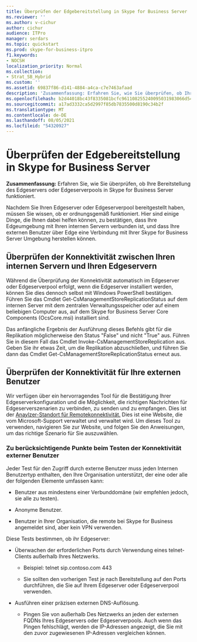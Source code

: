 ```yaml
---
title: Überprüfen der Edgebereitstellung in Skype for Business Server
ms.reviewer: ''
ms.author: v-cichur
author: cichur
audience: ITPro
manager: serdars
ms.topic: quickstart
ms.prod: skype-for-business-itpro
f1.keywords:
- NOCSH
localization_priority: Normal
ms.collection:
- Strat_SB_Hybrid
ms.custom: ''
ms.assetid: 69837f86-d141-4884-a4ca-c7e7463afaad
description: 'Zusammenfassung: Erfahren Sie, wie Sie überprüfen, ob Ihre Bereitstellung des Edgeservers oder Edgeserverpools in Skype for Business Server funktioniert.'
ms.openlocfilehash: b2d44018bc43f8335081bcfc961108255240095031983066d54463dabc2538ee
ms.sourcegitcommit: a17ad3332ca5d2997f85db7835500d8190c34b2f
ms.translationtype: MT
ms.contentlocale: de-DE
ms.lasthandoff: 08/05/2021
ms.locfileid: "54320927"
---
```

# <a name="validate-your-edge-deployment-in-skype-for-business-server"></a>Überprüfen der Edgebereitstellung in Skype for Business Server
 
**Zusammenfassung:** Erfahren Sie, wie Sie überprüfen, ob Ihre Bereitstellung des Edgeservers oder Edgeserverpools in Skype for Business Server funktioniert.
  
Nachdem Sie Ihren Edgeserver oder Edgeserverpool bereitgestellt haben, müssen Sie wissen, ob er ordnungsgemäß funktioniert. Hier sind einige Dinge, die Ihnen dabei helfen können, zu bestätigen, dass Ihre Edgeumgebung mit Ihren internen Servern verbunden ist, und dass Ihre externen Benutzer über Edge eine Verbindung mit Ihrer Skype for Business Server Umgebung herstellen können.
  
## <a name="verify-connectivity-between-your-internal-servers-and-your-edge-servers"></a>Überprüfen der Konnektivität zwischen Ihren internen Servern und Ihren Edgeservern

Während die Überprüfung der Konnektivität automatisch im Edgeserver oder Edgeserverpool erfolgt, wenn die Edgeserver installiert werden, können Sie dies dennoch selbst mit Windows PowerShell bestätigen. Führen Sie das Cmdlet Get-CsManagementStoreReplicationStatus auf dem internen Server mit dem zentralen Verwaltungsspeicher oder auf einem beliebigen Computer aus, auf dem Skype for Business Server Core Components (OcsCore.msi) installiert sind.
  
Das anfängliche Ergebnis der Ausführung dieses Befehls gibt für die Replikation möglicherweise den Status "False" und nicht "True" aus. Führen Sie in diesem Fall das Cmdlet Invoke-CsManagementStoreReplication aus. Geben Sie ihr etwas Zeit, um die Replikation abzuschließen, und führen Sie dann das Cmdlet Get-CsManagementStoreReplicationStatus erneut aus.
  
## <a name="verify-connectivity-for-your-external-users"></a>Überprüfen der Konnektivität für Ihre externen Benutzer

Wir verfügen über ein hervorragendes Tool für die Bestätigung Ihrer Edgeserverkonfiguration und die Möglichkeit, die richtigen Nachrichten für Edgeserverszenarien zu verbinden, zu senden und zu empfangen. Dies ist der [Anaylzer-Standort für Remotekonnektivität.](https://testconnectivity.microsoft.com/) Dies ist eine Website, die vom Microsoft-Support verwaltet und verwaltet wird. Um dieses Tool zu verwenden, navigieren Sie zur Website, und folgen Sie den Anweisungen, um das richtige Szenario für Sie auszuwählen.
  
### <a name="things-to-consider-when-testing-external-user-connectivity"></a>Zu berücksichtigende Punkte beim Testen der Konnektivität externer Benutzer

Jeder Test für den Zugriff durch externe Benutzer muss jeden Internen Benutzertyp enthalten, den Ihre Organisation unterstützt, der eine oder alle der folgenden Elemente umfassen kann:
  
- Benutzer aus mindestens einer Verbunddomäne (wir empfehlen jedoch, sie alle zu testen).
    
- Anonyme Benutzer.
    
- Benutzer in Ihrer Organisation, die remote bei Skype for Business angemeldet sind, aber kein VPN verwenden.
    
Diese Tests bestimmen, ob ihr Edgeserver:
  
- Überwachen der erforderlichen Ports durch Verwendung eines telnet-Clients außerhalb Ihres Netzwerks.
    
  - Beispiel: telnet sip.contoso.com 443
    
  - Sie sollten den vorherigen Test je nach Bereitstellung auf den Ports durchführen, die Sie auf Ihrem Edgeserver oder Edgeserverpool verwenden.
    
- Ausführen einer präzisen externen DNS-Auflösung.
    
  - Pingen Sie von außerhalb Des Netzwerks an jeden der externen FQDNs Ihres Edgeservers oder Edgeserverpools. Auch wenn das Pingen fehlschlägt, werden die IP-Adressen angezeigt, die Sie mit den zuvor zugewiesenen IP-Adressen vergleichen können.
    

